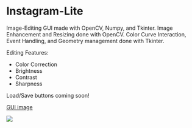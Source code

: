 # Instagram-Lite

Image-Editing GUI made with OpenCV, Numpy, and Tkinter.
Image Enhancement and Resizing done with OpenCV.
Color Curve Interaction, Event Handling, and Geometry management done with Tkinter.

Editing Features:
 - Color Correction
 - Brightness 
 - Contrast 
 - Sharpness 

Load/Save buttons coming soon!

[GUI image](https://github.com/JWongDude/Instagram-Lite/blob/main/instagram-lite-photo.PNG)

![](instagram-lite-demo.PNG)
